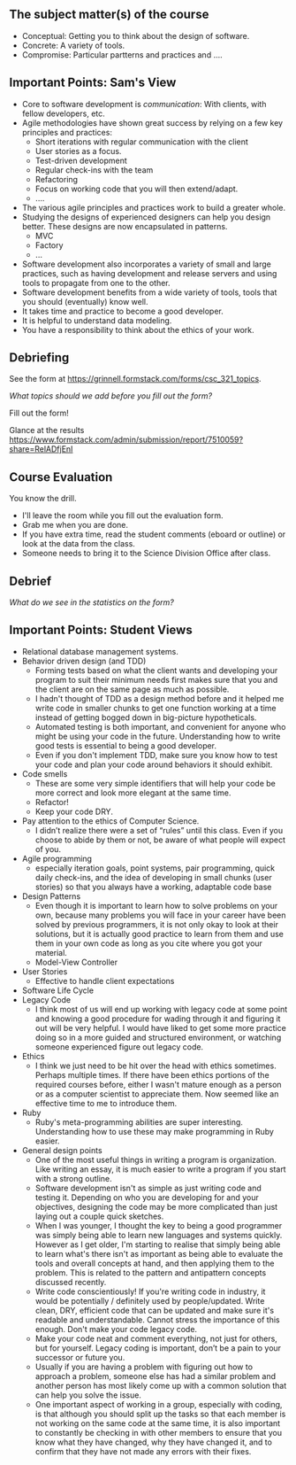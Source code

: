 ---
---
The subject matter(s) of the course
-----------------------------------

* Conceptual: Getting you to think about the design of software.
* Concrete: A variety of tools.
* Compromise: Particular partterns and practices and ....

Important Points: Sam's View
----------------------------

* Core to software development is *communication*: With clients, with fellow
  developers, etc.
* Agile methodologies have shown great success by relying on a few key
  principles and practices:
    * Short iterations with regular communication with the client
    * User stories as a focus.
    * Test-driven development
    * Regular check-ins with the team
    * Refactoring
    * Focus on working code that you will then extend/adapt.
    * ....
* The various agile principles and practices work to build a greater whole.
* Studying the designs of experienced designers can help you design better.
  These designs are now encapsulated in patterns.
    * MVC
    * Factory
    * ...
* Software development also incorporates a variety of small and large
  practices, such as having development and release servers and using
  tools to propagate from one to the other.
* Software development benefits from a wide variety of tools, tools that
  you should (eventually) know well.
* It takes time and practice to become a good developer.
* It is helpful to understand data modeling.
* You have a responsibility to think about the ethics of your work.

Debriefing
----------

See the form at <https://grinnell.formstack.com/forms/csc_321_topics>.

*What topics should we add before you fill out the form?*

Fill out the form!

Glance at the results
<https://www.formstack.com/admin/submission/report/7510059?share=RelADfjEnI>

Course Evaluation
-----------------

You know the drill.  

* I'll leave the room while you fill out the evaluation form.  
* Grab me when you are done.
* If you have extra time, read the student comments (eboard or outline)
  or look at the data from the class.
* Someone needs to bring it to the Science Division Office after class.

Debrief
-------

*What do we see in the statistics on the form?*

Important Points: Student Views
-------------------------------

* Relational database management systems.
* Behavior driven design (and TDD) 
    * Forming tests based on what the client wants and developing your 
      program to suit their minimum needs first makes sure that you and 
      the client are on the same page as much as possible.
    * I hadn't thought of TDD as a design method before and it helped 
      me write code in smaller chunks to get one function working at a 
      time instead of getting bogged down in big-picture hypotheticals. 
    * Automated testing is both important, and convenient for anyone who 
      might be using your code in the future. Understanding how to write 
      good tests is essential to being a good developer. 
    * Even if you don't implement TDD, make sure you know how to test 
      your code and plan your code around behaviors it should exhibit.
* Code smells
    * These are some very simple identifiers that will help your code be 
      more correct and look more elegant at the same time.
    * Refactor!
    * Keep your code DRY.
* Pay attention to the ethics of Computer Science. 
    * I didn’t realize there were a set of “rules” until this class. 
      Even if you choose to abide by them or not, be aware of what people 
      will expect of you.
* Agile programming
    * especially iteration goals, point systems, pair programming, 
      quick daily check-ins, and the idea of developing in small chunks
      (user stories) so that you always have a working, adaptable
      code base
* Design Patterns
    * Even though it is important to learn how to solve problems on your 
      own, because many problems you will face in your career have been
      solved by previous programmers, it is not only okay to look at
      their solutions, but it is actually good practice to learn from
      them and use them in your own code as long as you cite where you
      got your material.
    * Model-View Controller
* User Stories
    * Effective to handle client expectations
* Software Life Cycle
* Legacy Code
    * I think most of us will end up working with legacy code at some 
      point and knowing a good procedure for wading through it and
      figuring it out will be very helpful. I would have liked to get some
      more practice doing so in a more guided and structured environment,
      or watching someone experienced figure out legacy code.
* Ethics
    * I think we just need to be hit over the head with ethics sometimes. 
      Perhaps multiple times. If there have been ethics portions of the
      required courses before, either I wasn't mature enough as a person
      or as a computer scientist to appreciate them. Now seemed like an
      effective time to me to introduce them.
* Ruby
    * Ruby's meta-programming abilities are super interesting. 
      Understanding how to use these may make programming in Ruby easier. 
* General design points
    * One of the most useful things in writing a program is organization. 
      Like writing an essay, it is much easier to write a program if 
      you start with a strong outline.
    * Software development isn't as simple as just writing code and
      testing it.  Depending on who you are developing for and your
      objectives, designing the code may be more complicated than just
      laying out a couple quick sketches.
    * When I was younger, I thought the key to being a good programmer 
      was simply being able to learn new languages and systems quickly.
      However as I get older, I'm starting to realise that simply being
      able to learn what's there isn't as important as being able to
      evaluate the tools and overall concepts at hand, and then applying
      them to the problem. This is related to the pattern and antipattern
      concepts discussed recently.
    * Write code conscientiously! If you're writing code in industry,
      it would be potentially / definitely used by people/updated. Write
      clean, DRY, efficient code that can be updated and make sure it's
      readable and understandable. Cannot stress the importance of this
      enough. Don't make your code legacy code.
    * Make your code neat and comment everything, not just for others,
      but for yourself. Legacy coding is important, don’t be a pain to 
      your successor or future you.
    * Usually if you are having a problem with figuring out how to approach 
      a problem, someone else has had a similar problem and another
      person has most likely come up with a common solution that can
      help you solve the issue.
    * One important aspect of working in a group, especially with coding,
      is that although you should split up the tasks so that each member is
      not working on the same code at the same time, it is also important
      to constantly be checking in with other members to ensure that you
      know what they have changed, why they have changed it, and to confirm
      that they have not made any errors with their fixes.
